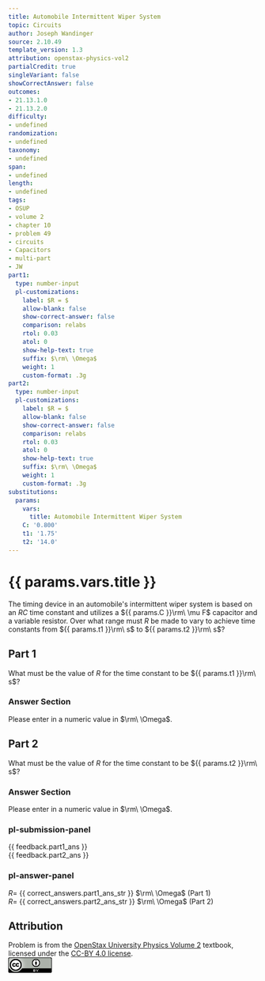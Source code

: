```yaml
---
title: Automobile Intermittent Wiper System
topic: Circuits
author: Joseph Wandinger
source: 2.10.49
template_version: 1.3
attribution: openstax-physics-vol2
partialCredit: true
singleVariant: false
showCorrectAnswer: false
outcomes:
- 21.13.1.0
- 21.13.2.0
difficulty:
- undefined
randomization:
- undefined
taxonomy:
- undefined
span:
- undefined
length:
- undefined
tags:
- OSUP
- volume 2
- chapter 10
- problem 49
- circuits
- Capacitors
- multi-part
- JW
part1:
  type: number-input
  pl-customizations:
    label: $R = $
    allow-blank: false
    show-correct-answer: false
    comparison: relabs
    rtol: 0.03
    atol: 0
    show-help-text: true
    suffix: $\rm\ \Omega$
    weight: 1
    custom-format: .3g
part2:
  type: number-input
  pl-customizations:
    label: $R = $
    allow-blank: false
    show-correct-answer: false
    comparison: relabs
    rtol: 0.03
    atol: 0
    show-help-text: true
    suffix: $\rm\ \Omega$
    weight: 1
    custom-format: .3g
substitutions:
  params:
    vars:
      title: Automobile Intermittent Wiper System
    C: '0.800'
    t1: '1.75'
    t2: '14.0'
---
```

# {{ params.vars.title }}
The timing device in an automobile's intermittent wiper system is based on an $RC$ time constant and utilizes a ${{ params.C }}\rm\ \mu F$ capacitor and a variable resistor.
Over what range must $R$ be made to vary to achieve time constants from ${{ params.t1 }}\rm\ s$ to ${{ params.t2 }}\rm\ s$?

## Part 1

What must be the value of $R$ for the time constant to be ${{ params.t1 }}\rm\ s$?

### Answer Section

Please enter in a numeric value in $\rm\ \Omega$.

## Part 2

What must be the value of $R$ for the time constant to be ${{ params.t2 }}\rm\ s$?

### Answer Section

Please enter in a numeric value in $\rm\ \Omega$.

### pl-submission-panel

{{ feedback.part1_ans }}<br>
{{ feedback.part2_ans }}

### pl-answer-panel

$R=$ {{ correct_answers.part1_ans_str }} $\rm\ \Omega$ (Part 1)<br>
$R=$ {{ correct_answers.part2_ans_str }} $\rm\ \Omega$ (Part 2)

## Attribution

Problem is from the [OpenStax University Physics Volume 2](https://openstax.org/details/books/university-physics-volume-2) textbook, licensed under the [CC-BY 4.0 license](https://creativecommons.org/licenses/by/4.0/).<br>![Image representing the Creative Commons 4.0 BY license.](https://raw.githubusercontent.com/firasm/bits/master/by.png)